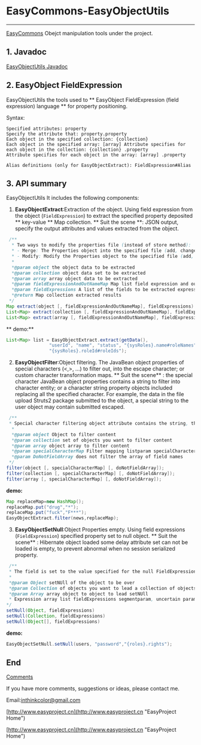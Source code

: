 # EasyCommons-EasyObjectUtils

---------------
[EasyCommons](readme-zh.md "EasyCommons")  Obejct manipulation tools under the project.

## 1. Javadoc
[EasyObjectUtils Javadoc](../javadoc/easycommons-objectutils/index.html "EasyObjectUtils Javadoc")

## 2. EasyObject FieldExpression

EasyObjectUtils the tools used to ** EasyObject FieldExpression (field expression) language ** for property positioning.

Syntax:
```
Specified attributes: property
Specify the attribute that: property.property
Each object in the specified collection: {collection}
Each object in the specified array: [array] Attribute specifies for each object in the collection: {collection} .property
Attribute specifies for each object in the array: [array] .property

Alias definitions (only for EasyObjectExtract): FieldExpression#Alias
```

## 3. API summary
EasyObjectUtils It includes the following components:
 
1. **EasyObjectExtract**:Extraction of the object. Using field expression from the object (`FieldExpression`) to extract the specified property deposited ** key-value ** Map collection.
** Suit the scene **: JSON output, specify the output attributes and values extracted from the object.
```JAVA
 /**
  * Two ways to modify the properties file (instead of store method):
  * - Merge: The Properties object into the specified file (add, change, delete)
  * - Modify: Modify the Properties object to the specified file (add, change, delete the original file does not include having a parameter)
  *
  *@param object the object data to be extracted
  *@param collection object data set to be extracted
  *@param array array object data to be extracted
  *@param fieldExpressionAndOutNameMap Map list field expression and output alias, optional default field expression name as the output name
  *@param fieldExpressions A list of the fields to be extracted expression, variable parameters, is case-sensitive; support hash character alias definition
  *@return Map collection extracted results
 */
Map extract(object [, fieldExpressionAndOutNameMap], fieldExpressions)
List<Map> extract(collection [, fieldExpressionAndOutNameMap], fieldExpressions)
List<Map> extract(array [, fieldExpressionAndOutNameMap], fieldExpressions)
```
** demo:**
```JAVA
List<Map> list = EasyObjectExtract.extract(getData(), 
				"userId", "name", "status", "{sysRoles}.name#roleNames",
				"{sysRoles}.roleId#roleIds");
```

2. **EasyObjectFilter**:Object filtering. The JavaBean object properties of special characters (<,>, ...) to filter out, into the escape character; or custom character transformation maps.
** Suit the scene** : the special character JavaBean object properties contains a string to filter into character entity; or a character string property objects included replacing all the specified character. For example, the data in the file upload Struts2 package submitted to the object, a special string to the user object may contain submitted escaped.
```JAVA
 /**
 * Special character filtering object attribute contains the string, the default Replace <,> is the character entity & lt ;, & gt
  *
  *@param object Object to filter content
  *@param collection set of objects you want to filter content
  *@param array object array to filter content
  *@param specialCharacterMap Filter mapping listparam specialCharacterMap custom (key for the character you want to filter, value character filtered)
  *@param DoNotFieldArray does not filter the array of field names
 */
filter(object [, specialCharacterMap] [, doNotFieldArray]);
filter(collection [, specialCharacterMap] [, doNotFieldArray]);
filter(array [, specialCharacterMap] [, doNotFieldArray]);
```

 **demo:**
```JAVA
Map replaceMap=new HashMap();
replaceMap.put("drug","*");
replaceMap.put("fuck","F***");
EasyObjectExtract.filter(news,replaceMap);
```

3. **EasyObjectSetNull**:Object Properties empty. Using field expressions (`FieldExpression`) specified property set to null object.
  ** Suit the scene** : Hibernate object loaded some delay attribute set can not be loaded is empty, to prevent abnormal when no session serialized property.
```JAVA
 /**
 * The field is set to the value specified for the null FieldExpression
 *
 *@param Object setNUll of the object to be over
 *@param Collection of objects you want to lead a collection of objects setNUll
 *@param Array array object to object to lead setNUll
 * Expression array list fieldExpressions segmentparam, uncertain parameters
*/
setNull(Object, fieldExpressions)
setNull(Collection, fieldExpressions)
setNull(Object[], fieldExpressions)
```
 **demo:**
```JAVA
EasyObjectSetNull.setNull(users, "password","{roles}.rights");
```

## End

[Comments](http://www.easyproject.cn/easycommons/en/index.jsp#about 'Comments')

If you have more comments, suggestions or ideas, please contact me.

Email:<inthinkcolor@gmail.com>

[http://www.easyproject.cn](http://www.easyproject.cn "EasyProject Home")



[http://www.easyproject.cn](http://www.easyproject.cn "EasyProject Home")